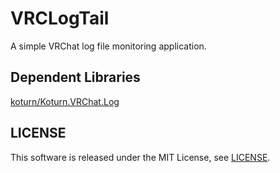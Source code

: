 VRCLogTail
==========

A simple VRChat log file monitoring application.

## Dependent Libraries

[koturn/Koturn.VRChat.Log](https://github.com/koturn/Koturn.VRChat.Log "oturn/Koturn.VRChat.Log")

## LICENSE

This software is released under the MIT License, see [LICENSE](LICENSE "LICENSE").
